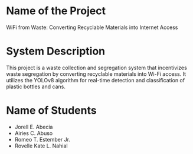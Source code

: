 # Name of the Project
WiFi from Waste: Converting Recyclable Materials into Internet Access

# System Description
This project is a waste collection and segregation system that incentivizes waste segregation by converting recyclable materials into Wi-Fi access. It utilizes the YOLOv8 algorithm for real-time detection and classification of plastic bottles and cans.

# Name of Students
- Jorell E. Abecia
- Airies C. Abuso
- Romeo T. Estember Jr.
- Rovelle Kate L. Nahial
